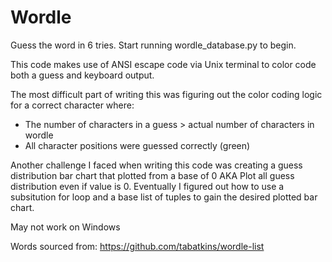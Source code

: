 # Wordle
 Guess the word in 6 tries. Start running wordle_database.py to begin.
 
 This code makes use of ANSI escape code via Unix terminal to color code both a guess and keyboard output.

 The most difficult part of writing this was figuring out the color coding logic for a correct character where:
 - The number of characters in a guess > actual number of characters in wordle
 - All character positions were guessed correctly (green)

 Another challenge I faced when writing this code was creating a guess distribution bar chart that plotted from a base of 0
 AKA Plot all guess distribution even if value is 0.
 Eventually I figured out how to use a subsitution for loop and a base list of tuples to gain the desired plotted bar chart.


May not work on Windows

Words sourced from: https://github.com/tabatkins/wordle-list
